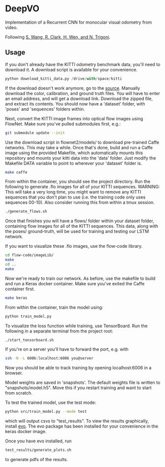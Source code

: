 # DeepVO
Implementation of a Recurrent CNN for monocular visual odometry from video.

Following [S. Wang, R. Clark, H. Wen, and N. Trigoni](https://www.cs.ox.ac.uk/files/9026/DeepVO.pdf).

## Usage

If you don't already have the KITTI odometry benchmark data, you'll need to download it. A download script is available for your convenience.

```python
python download_kitti_data.py /drive/with/space/kitti
```

If the download doesn't work anymore, go to the [source](http://www.cvlibs.net/datasets/kitti/eval_odometry.php). Manually download the color, calibration, and ground truth files. You will have to enter an email address, and will get a download link. Download the zipped file, and extract its contents. You should now have a 'dataset' folder, with 'poses' and 'sequences' folders within.

Next, convert the KITTI image frames into optical flow images using FlowNet. Make sure you've pulled submodules first, e.g.:

```bash
git submodule update --init
```

Use the download script in flownet2/models/ to download pre-trained Caffe networks. This may take a while. Once that's done, build and run a Caffe image using the provided Makefile, which automatically mounts this repository and mounts your kitti data into the 'data' folder. Just modify the Makefile DATA variable to point to wherever your 'dataset' folder is.

```bash
make caffe
```

From within the container, you should see the project directory. Run the following to generate .flo images for all of your KITTI sequences. WARNING: This will take a very long time, you might want to remove any KITTI sequences that you don't plan to use (i.e. the training code only uses sequences 00-10). Also consider running this from within a tmux session.

```bash
./generate_flows.sh
```

Once that finishes you will have a flows/ folder within your dataset folder, containing flow images for all of the KITTI sequences. This data, along with the poses/ ground-truth, will be used for training and testing our LSTM network.

If you want to visualize these .flo images, use the flow-code library.

```bash
cd flow-code/imageLib/
make
cd ..
make

```

Now we're ready to train our network. As before, use the makefile to build and run a Keras docker container. Make sure you've exited the Caffe container first.

```bash
make keras
```

From within the container, train the model using:

```bash
python train_model.py
```

To visualize the loss function while training, use TensorBoard. Run the following in a separate terminal from the project root:

```bash
./start_tensorboard.sh
```

If you're on a server you'll have to forward the port, e.g. with

```bash
ssh -N -L 6006:localhost:6006 you@server
```

Now you should be able to track training by opening localhost:6006 in a browser.

Model weights are saved in 'snapshots'. The default weights file is written to "snapshots/model.h5". Move this if you restart training and want to start from scratch.

To test the trained model, use the test mode:

```bash
python src/train_model.py --mode test
```

which will output csvs to "test_results". To view the results graphically, install [evo](https://github.com/MichaelGrupp/evo). The evo package has been installed for your convenience in the keras docker image.

Once you have evo installed, run

```bash
test_results/generate_plots.sh
```

to generate pdfs of the results.

